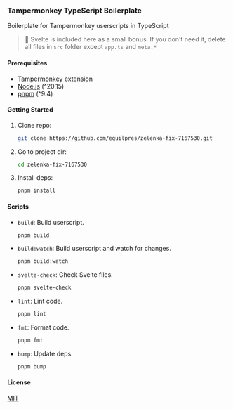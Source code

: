 ### Tampermonkey TypeScript Boilerplate

Boilerplate for Tampermonkey userscripts in TypeScript

> 🌟 Svelte is included here as a small bonus. If you don't need it, delete all files in `src` folder except `app.ts` and `meta.*`

#### Prerequisites

- [Tampermonkey](https://www.tampermonkey.net/) extension
- [Node.js](https://nodejs.org/) (^20.15)
- [pnpm](https://pnpm.io/) (^9.4)

#### Getting Started

1. Clone repo:

      ```bash
      git clone https://github.com/equilpres/zelenka-fix-7167530.git
      ```

2. Go to project dir:

      ```bash
      cd zelenka-fix-7167530
      ```

3. Install deps:

      ```bash
      pnpm install
      ```

#### Scripts

- `build`: Build userscript.

     ```bash
     pnpm build
     ```

- `build:watch`: Build userscript and watch for changes.

     ```bash
     pnpm build:watch
     ```

- `svelte-check`: Check Svelte files.

     ```bash
     pnpm svelte-check
     ```

- `lint`: Lint code.

     ```bash
     pnpm lint
     ```

- `fmt`: Format code.

     ```bash
     pnpm fmt
     ```

- `bump`: Update deps.

     ```bash
     pnpm bump
     ```

#### License

[MIT](LICENSE)
